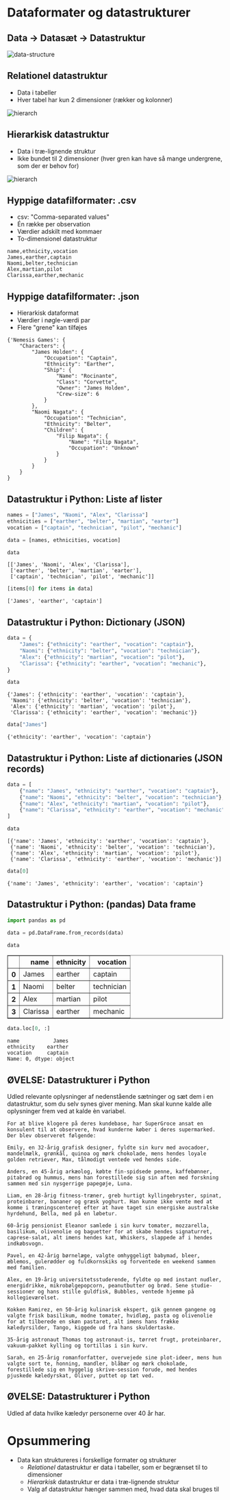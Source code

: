 # Dataformater og datastrukturer

## Data -> Datasæt -> Datastruktur

![data-structure](../img/data_set_structure.png)

## Relationel datastruktur

- Data i tabeller
- Hver tabel har kun 2 dimensioner (rækker og kolonner)

![hierarch](../img/expanse_relational.png)

## Hierarkisk datastruktur

- Data i træ-lignende struktur
- Ikke bundet til 2 dimensioner (hver gren kan have så mange undergrene, som  der er behov for)

![hierarch](../img/expanse_hierarchical.png)

## Hyppige datafilformater: .csv

- csv: "Comma-separated values"
- Én række per observation
- Værdier adskilt med kommaer
- To-dimensionel datastruktur

```
name,ethnicity,vocation
James,earther,captain
Naomi,belter,technician
Alex,martian,pilot
Clarissa,earther,mechanic
```

## Hyppige datafilformater: .json

- Hierarkisk dataformat
- Værdier i nøgle-værdi par
- Flere "grene" kan tilføjes

```
{'Nemesis Games': {
    "Characters": {
        "James Holden": {
            "Occupation": "Captain", 
            "Ethnicity": "Earther", 
            "Ship": {
                "Name": "Rocinante",
                "Class": "Corvette",
                "Owner": "James Holden",
                "Crew-size": 6
            }
        },
        "Naomi Nagata": {
            "Occupation": "Technician", 
            "Ethnicity": "Belter",
            "Children": {
                "Filip Nagata": {
                    "Name": "Filip Nagata",
                    "Occupation": "Unknown"
                }
            }
        }
    }
}
```

## Datastruktur i Python: Liste af lister


```python
names = ["James", "Naomi", "Alex", "Clarissa"]
ethnicities = ["earther", "belter", "martian", "earter"]
vocation = ["captain", "technician", "pilot", "mechanic"]

data = [names, ethnicities, vocation]
```


```python
data
```




    [['James', 'Naomi', 'Alex', 'Clarissa'],
     ['earther', 'belter', 'martian', 'earter'],
     ['captain', 'technician', 'pilot', 'mechanic']]




```python
[items[0] for items in data]
```




    ['James', 'earther', 'captain']



## Datastruktur i Python: Dictionary (JSON)


```python
data = {
    "James": {"ethnicity": "earther", "vocation": "captain"},
    "Naomi": {"ethnicity": "belter", "vocation": "technician"},
    "Alex": {"ethnicity": "martian", "vocation": "pilot"},
    "Clarissa": {"ethnicity": "earther", "vocation": "mechanic"},
}
```


```python
data
```




    {'James': {'ethnicity': 'earther', 'vocation': 'captain'},
     'Naomi': {'ethnicity': 'belter', 'vocation': 'technician'},
     'Alex': {'ethnicity': 'martian', 'vocation': 'pilot'},
     'Clarissa': {'ethnicity': 'earther', 'vocation': 'mechanic'}}




```python
data["James"]
```




    {'ethnicity': 'earther', 'vocation': 'captain'}



## Datastruktur i Python: Liste af dictionaries (JSON records)


```python
data = [
    {"name": "James", "ethnicity": "earther", "vocation": "captain"},
    {"name": "Naomi", "ethnicity": "belter", "vocation": "technician"},
    {"name": "Alex", "ethnicity": "martian", "vocation": "pilot"},
    {"name": "Clarissa", "ethnicity": "earther", "vocation": "mechanic"},
]
```


```python
data
```




    [{'name': 'James', 'ethnicity': 'earther', 'vocation': 'captain'},
     {'name': 'Naomi', 'ethnicity': 'belter', 'vocation': 'technician'},
     {'name': 'Alex', 'ethnicity': 'martian', 'vocation': 'pilot'},
     {'name': 'Clarissa', 'ethnicity': 'earther', 'vocation': 'mechanic'}]




```python
data[0]
```




    {'name': 'James', 'ethnicity': 'earther', 'vocation': 'captain'}



## Datastruktur i Python: (pandas) Data frame


```python
import pandas as pd

data = pd.DataFrame.from_records(data)
```


```python
data
```




<div>
<style scoped>
    .dataframe tbody tr th:only-of-type {
        vertical-align: middle;
    }

    .dataframe tbody tr th {
        vertical-align: top;
    }

    .dataframe thead th {
        text-align: right;
    }
</style>
<table border="1" class="dataframe">
  <thead>
    <tr style="text-align: right;">
      <th></th>
      <th>name</th>
      <th>ethnicity</th>
      <th>vocation</th>
    </tr>
  </thead>
  <tbody>
    <tr>
      <th>0</th>
      <td>James</td>
      <td>earther</td>
      <td>captain</td>
    </tr>
    <tr>
      <th>1</th>
      <td>Naomi</td>
      <td>belter</td>
      <td>technician</td>
    </tr>
    <tr>
      <th>2</th>
      <td>Alex</td>
      <td>martian</td>
      <td>pilot</td>
    </tr>
    <tr>
      <th>3</th>
      <td>Clarissa</td>
      <td>earther</td>
      <td>mechanic</td>
    </tr>
  </tbody>
</table>
</div>




```python
data.loc[0, :]
```




    name           James
    ethnicity    earther
    vocation     captain
    Name: 0, dtype: object



## ØVELSE: Datastrukturer i Python

Udled relevante oplysninger af nedenstående sætninger og sæt dem i en datastruktur, som du selv synes giver mening. Man skal kunne kalde alle oplysninger frem ved at kalde èn variabel.

    For at blive klogere på deres kundebase, har SuperGroce ansat en konsulent til at observere, hvad kunderne køber i deres supermarked. Der blev observeret følgende:

    Emily, en 32-årig grafisk designer, fyldte sin kurv med avocadoer, mandelmælk, grønkål, quinoa og mørk chokolade, mens hendes loyale golden retriever, Max, tålmodigt ventede ved hendes side.

    Anders, en 45-årig arkæolog, købte fin-spidsede penne, kaffebønner, pitabrød og hummus, mens han forestillede sig sin aften med forskning sammen med sin nysgerrige papegøje, Luna.

    Liam, en 28-årig fitness-træner, greb hurtigt kyllingebryster, spinat, proteinbarer, bananer og græsk yoghurt. Han kunne ikke vente med at komme i træningscenteret efter at have taget sin energiske australske hyrdehund, Bella, med på en løbetur.

    60-årig pensionist Eleanor samlede i sin kurv tomater, mozzarella, basilikum, olivenolie og baguetter for at skabe hendes signaturret, caprese-salat, alt imens hendes kat, Whiskers, slappede af i hendes indkøbsvogn.

    Pavel, en 42-årig børnelæge, valgte omhyggeligt babymad, bleer, æblemos, gulerødder og fuldkornskiks og forventede en weekend sammen med familien.

    Alex, en 19-årig universitetsstuderende, fyldte op med instant nudler, energidrikke, mikrobølgepopcorn, peanutbutter og brød. Sene studie-sessioner og hans stille guldfisk, Bubbles, ventede hjemme på kollegieværelset.

    Kokken Ramirez, en 50-årig kulinarisk ekspert, gik gennem gangene og valgte frisk basilikum, modne tomater, hvidløg, pasta og olivenolie for at tilberede en skøn pastaret, alt imens hans frække kæledyrsilder, Tango, kiggede ud fra hans skuldertaske.

    35-årig astronaut Thomas tog astronaut-is, tørret frugt, proteinbarer, vakuum-pakket kylling og tortillas i sin kurv.

    Sarah, en 25-årig romanforfatter, overvejede sine plot-ideer, mens hun valgte sort te, honning, mandler, blåbær og mørk chokolade, forestillede sig en hyggelig skrive-session forude, med hendes pjuskede kæledyrskat, Oliver, puttet op tæt ved.

## ØVELSE: Datastrukturer i Python

Udled af data hvilke kæledyr personerne over 40 år har.

# Opsummering

- Data kan struktureres i forskellige formater og strukturer
    - *Relationel* datastruktur er data i tabeller, som er begrænset til to dimensioner
    - *Hierarkisk* datastruktur er data i træ-lignende struktur
    - Valg af datastruktur hænger sammen med, hvad data skal bruges til
